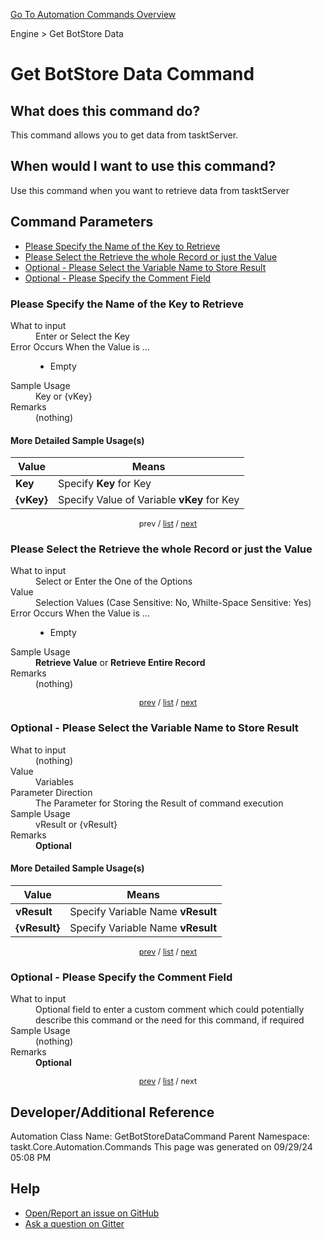 <!--TITLE: Get BotStore Data Command -->
<!-- SUBTITLE: a command in the Engine group. -->
[Go To Automation Commands Overview](/automation-commands.md)


Engine &gt; Get BotStore Data


# Get BotStore Data Command


## What does this command do?
This command allows you to get data from tasktServer.


## When would I want to use this command?
Use this command when you want to retrieve data from tasktServer


<a id="param_list"></a>
## Command Parameters
- [Please Specify the Name of the Key to Retrieve](#param_0)
- [Please Select the Retrieve the whole Record or just the Value](#param_1)
- [Optional - Please Select the Variable Name to Store Result](#param_2)
- [Optional - Please Specify the Comment Field](#param_3)


<a id="param_0"></a>
### Please Specify the Name of the Key to Retrieve


<dl>
<dt>What to input</dt><dd>Enter or Select the Key</dd>
<dt>Error Occurs When the Value is ...</dt><dd><ul>
<li>Empty</li>
</ul></dd>
<dt>Sample Usage</dt><dd>Key or {vKey}</dd>
<dt>Remarks</dt><dd>(nothing)</dd>
</dl>




#### More Detailed Sample Usage(s)
| Value | Means |
|---|---|
| <strong>Key</strong> | Specify **Key** for Key |
| <strong>{vKey}</strong> | Specify Value of Variable **vKey** for Key |


<div style="font-size: 90%; text-align: center">


prev / [list](#param_list) / [next](#param_1)


</div>


<a id="param_1"></a>
### Please Select the Retrieve the whole Record or just the Value


<dl>
<dt>What to input</dt><dd>Select or Enter the One of the Options</dd>
<dt>Value</dt><dd>Selection Values (Case Sensitive: No, Whilte-Space Sensitive: Yes)</dd>
<dt>Error Occurs When the Value is ...</dt><dd><ul>
<li>Empty</li>
</ul></dd>
<dt>Sample Usage</dt><dd><strong>Retrieve Value</strong> or  <strong>Retrieve Entire Record</strong></dd>
<dt>Remarks</dt><dd>(nothing)</dd>
</dl>




<div style="font-size: 90%; text-align: center">


[prev](#param_1) / [list](#param_list) / [next](#param_2)


</div>


<a id="param_2"></a>
### Optional - Please Select the Variable Name to Store Result


<dl>
<dt>What to input</dt><dd>(nothing)</dd>
<dt>Value</dt><dd>Variables</dd>
<dt>Parameter Direction</dt><dd>The Parameter for Storing the Result of command execution</dd>
<dt>Sample Usage</dt><dd>vResult or {vResult}</dd>
<dt>Remarks</dt><dd><strong>Optional</strong><br></dd>
</dl>




#### More Detailed Sample Usage(s)
| Value | Means |
|---|---|
| <strong>vResult</strong> | Specify Variable Name **vResult** |
| <strong>{vResult}</strong> | Specify Variable Name **vResult** |


<div style="font-size: 90%; text-align: center">


[prev](#param_2) / [list](#param_list) / [next](#param_3)


</div>


<a id="param_3"></a>
### Optional - Please Specify the Comment Field


<dl>
<dt>What to input</dt><dd>Optional field to enter a custom comment which could potentially describe this command or the need for this command, if required</dd>
<dt>Sample Usage</dt><dd>(nothing)</dd>
<dt>Remarks</dt><dd><strong>Optional</strong><br></dd>
</dl>




<div style="font-size: 90%; text-align: center">


[prev](#param_3) / [list](#param_list) / next


</div>


## Developer/Additional Reference
Automation Class Name: GetBotStoreDataCommand
Parent Namespace: taskt.Core.Automation.Commands
This page was generated on 09/29/24 05:08 PM


## Help
- [Open/Report an issue on GitHub](https://github.com/rcktrncn/taskt/issues/new)
- [Ask a question on Gitter](https://gitter.im/taskt-rpa/Lobby)
